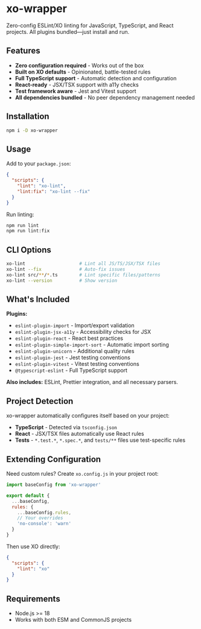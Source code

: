# xo-wrapper

Zero-config ESLint/XO linting for JavaScript, TypeScript, and React projects. All plugins bundled—just install and run.

## Features

- **Zero configuration required** - Works out of the box
- **Built on XO defaults** - Opinionated, battle-tested rules
- **Full TypeScript support** - Automatic detection and configuration
- **React-ready** - JSX/TSX support with a11y checks
- **Test framework aware** - Jest and Vitest support
- **All dependencies bundled** - No peer dependency management needed

## Installation

```bash
npm i -D xo-wrapper
```

## Usage

Add to your `package.json`:

```json
{
  "scripts": {
    "lint": "xo-lint",
    "lint:fix": "xo-lint --fix"
  }
}
```

Run linting:

```bash
npm run lint
npm run lint:fix
```

## CLI Options

```bash
xo-lint                    # Lint all JS/TS/JSX/TSX files
xo-lint --fix              # Auto-fix issues
xo-lint src/**/*.ts        # Lint specific files/patterns
xo-lint --version          # Show version
```

## What's Included

**Plugins:**

- `eslint-plugin-import` - Import/export validation
- `eslint-plugin-jsx-a11y` - Accessibility checks for JSX
- `eslint-plugin-react` - React best practices
- `eslint-plugin-simple-import-sort` - Automatic import sorting
- `eslint-plugin-unicorn` - Additional quality rules
- `eslint-plugin-jest` - Jest testing conventions
- `eslint-plugin-vitest` - Vitest testing conventions
- `@typescript-eslint` - Full TypeScript support

**Also includes:** ESLint, Prettier integration, and all necessary parsers.

## Project Detection

xo-wrapper automatically configures itself based on your project:

- **TypeScript** - Detected via `tsconfig.json`
- **React** - JSX/TSX files automatically use React rules
- **Tests** - `*.test.*`, `*.spec.*`, and `tests/**` files use test-specific rules

## Extending Configuration

Need custom rules? Create `xo.config.js` in your project root:

```javascript
import baseConfig from 'xo-wrapper'

export default {
  ...baseConfig,
  rules: {
    ...baseConfig.rules,
    // Your overrides
    'no-console': 'warn'
  }
}
```

Then use XO directly:

```json
{
  "scripts": {
    "lint": "xo"
  }
}
```

## Requirements

- Node.js >= 18
- Works with both ESM and CommonJS projects
